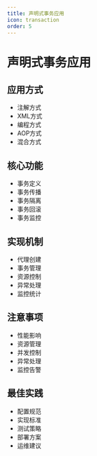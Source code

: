 ```yaml
---
title: 声明式事务应用
icon: transaction
order: 5
---
```


# 声明式事务应用

## 应用方式
- 注解方式
- XML方式
- 编程方式
- AOP方式
- 混合方式

## 核心功能
- 事务定义
- 事务传播
- 事务隔离
- 事务回滚
- 事务监控

## 实现机制
- 代理创建
- 事务管理
- 资源控制
- 异常处理
- 监控统计

## 注意事项
- 性能影响
- 资源管理
- 并发控制
- 异常处理
- 监控告警

## 最佳实践
- 配置规范
- 实现标准
- 测试策略
- 部署方案
- 运维建议
